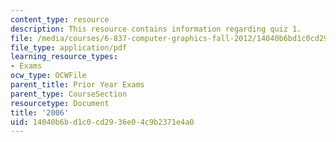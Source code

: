 ```yaml
---
content_type: resource
description: This resource contains information regarding quiz 1.
file: /media/courses/6-837-computer-graphics-fall-2012/14040b6bd1c0cd2936e04c9b2371e4a0_MIT6_837F12_2006_qz_1.pdf
file_type: application/pdf
learning_resource_types:
- Exams
ocw_type: OCWFile
parent_title: Prior Year Exams
parent_type: CourseSection
resourcetype: Document
title: '2006'
uid: 14040b6b-d1c0-cd29-36e0-4c9b2371e4a0
---
```

